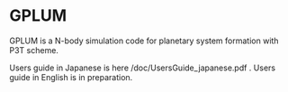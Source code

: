 # GPLUM
GPLUM is a N-body simulation code for planetary system formation with P3T scheme.

Users guide in Japanese is here /doc/UsersGuide_japanese.pdf .
Users guide in English is in preparation.
